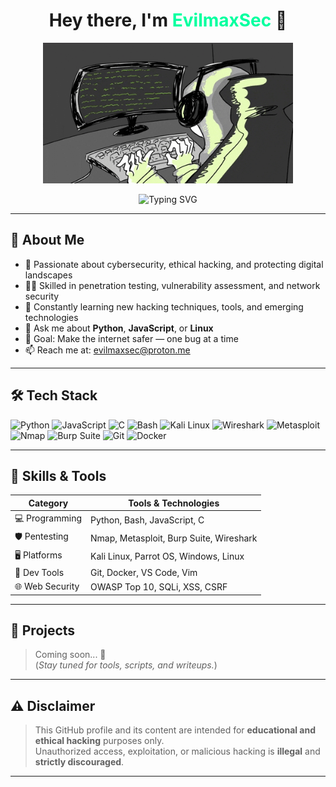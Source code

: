 <h1 align="center">Hey there, I'm <span style="color:#00ff9f">EvilmaxSec</span> 👋</h1>

<p align="center">
  <img src="coding-vibe.gif" alt="coding GIF" width="400" />
</p>

<p align="center">
  <img src="https://readme-typing-svg.herokuapp.com?font=Fira+Code&duration=3000&pause=1000&color=00FF9F&center=true&vCenter=true&width=435&lines=Ethical+Hacker+%F0%9F%94%91;Cybersecurity+Enthusiast+%F0%9F%92%BB;Tech+Explorer+%F0%9F%9A%80;Coder+by+Day+%F0%9F%95%B5%EF%B8%8F;Pentester+by+Night+%F0%9F%94%AB" alt="Typing SVG" />
</p>

---

## 🧠 About Me

- 🔐 Passionate about cybersecurity, ethical hacking, and protecting digital landscapes  
- 🕵️‍♂️ Skilled in penetration testing, vulnerability assessment, and network security  
- 🌱 Constantly learning new hacking techniques, tools, and emerging technologies  
- 💬 Ask me about **Python**, **JavaScript**, or **Linux**  
- 🎯 Goal: Make the internet safer — one bug at a time  
- 📫 Reach me at: [evilmaxsec@proton.me](mailto:evilmaxsec@proton.me)

---

## 🛠️ Tech Stack

<p>
  <img alt="Python" src="https://img.shields.io/badge/-Python-333333?style=flat-square&logo=python" />
  <img alt="JavaScript" src="https://img.shields.io/badge/-JavaScript-333333?style=flat-square&logo=javascript" />
  <img alt="C" src="https://img.shields.io/badge/-C-333333?style=flat-square&logo=c" />
  <img alt="Bash" src="https://img.shields.io/badge/-Bash-333333?style=flat-square&logo=gnu-bash" />
  <img alt="Kali Linux" src="https://img.shields.io/badge/-Kali_Linux-333333?style=flat-square&logo=kalilinux" />
  <img alt="Wireshark" src="https://img.shields.io/badge/-Wireshark-333333?style=flat-square&logo=wireshark" />
  <img alt="Metasploit" src="https://img.shields.io/badge/-Metasploit-333333?style=flat-square&logo=metasploit" />
  <img alt="Nmap" src="https://img.shields.io/badge/-Nmap-333333?style=flat-square&logo=nmap" />
  <img alt="Burp Suite" src="https://img.shields.io/badge/-Burp_Suite-333333?style=flat-square&logo=portainer" />
  <img alt="Git" src="https://img.shields.io/badge/-Git-333333?style=flat-square&logo=git" />
  <img alt="Docker" src="https://img.shields.io/badge/-Docker-333333?style=flat-square&logo=docker" />
</p>

---

## 🧰 Skills & Tools

| Category          | Tools & Technologies                      |
|------------------|-------------------------------------------|
| 💻 Programming    | Python, Bash, JavaScript, C               |
| 🛡️ Pentesting     | Nmap, Metasploit, Burp Suite, Wireshark   |
| 🖥️ Platforms      | Kali Linux, Parrot OS, Windows, Linux     |
| 🔧 Dev Tools      | Git, Docker, VS Code, Vim                 |
| 🌐 Web Security   | OWASP Top 10, SQLi, XSS, CSRF             |

---

## 🚀 Projects

> Coming soon... 👀  
(*Stay tuned for tools, scripts, and writeups.*)

---

## ⚠️ Disclaimer

> This GitHub profile and its content are intended for **educational and ethical hacking** purposes only.  
> Unauthorized access, exploitation, or malicious hacking is **illegal** and **strictly discouraged**.

---

